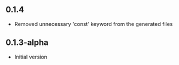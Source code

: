 ## 0.1.4

- Removed unnecessary 'const' keyword from the generated files

## 0.1.3-alpha

- Initial version

